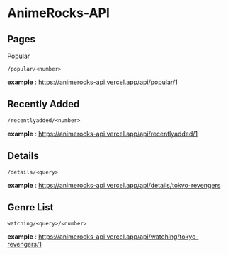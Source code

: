 # AnimeRocks-API

## Pages

Popular

```
/popular/<number>
```

**example** : https://animerocks-api.vercel.app/api/popular/1

## Recently Added

```
/recentlyadded/<number>
```

**example** : https://animerocks-api.vercel.app/api/recentlyadded/1

## Details

```
/details/<query>
```

**example** : https://animerocks-api.vercel.app/api/details/tokyo-revengers

## Genre List

```
watching/<query>/<number>
```

**example** : https://animerocks-api.vercel.app/api/watching/tokyo-revengers/1

